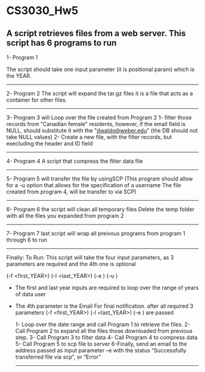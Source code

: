 # CS3030_Hw5

A script retrieves files from a web server.
This script has 6 programs to run 
------------------------------------------------------
1- Program 1

The script should take one input parameter (it is positional param) which is the YEAR.

---------------------------
2- Program 2
  The script will expand the tar.gz files it is a file that acts as a container for other files.

---------------------------
3- Program 3
  will Loop over the file created from Program 2 
  1- filter those records from "Canadian female" residents, however, if the email field is NULL, should substitute it with the
  "dwaldo@weber.edu" (the DB should not take NULL values)
  2- Create a new file, with the filter records, but execluding the header and ID field

---------------------------

4- Program 4
A script that compress  the filter data file

---------------------------

5- Program 5
will transfer the file by usingSCP 
(This program should allow for a -u option that allows for the specification of a username The file created from program 4, will be transfer to via SCP)

---------------------------

6- Program 6
the script will clean all temporary files
Delete the temp folder with all the files you expanded from program 2

---------------------------

7- Program 7
last script will wrap all preivous programs from program 1 through 6 to run

---------------------------
Finally:
To Run:
This script will take the four input parameters, as 3 parameters are required and the 4th one is optional
   
   (-f <first_YEAR>)  (-l <last_YEAR>)  (-e <email>)  (–u <user>)
- The first and last year inputs are required to loop over the range of years of data user
- The 4th parameter is the Email For final notification.
  after all required 3 parameters  (-f <first_YEAR>)  (-l <last_YEAR>)  (-e <email>) are passed 
  
   1- Loop over the date range and call Program 1 to retrieve the files.
   2- Call Program 2 to expand all the files those downloaded from previous step.
   3- Call Program 3 to filter data
   4- Call Program 4 to compress data
   5- Call Program 5 to scp file to server
   6-Finally, send an email to the address passed as input parameter –e <email> with the status “Successfully transferred file via scp”, or “Error”
  
  
  ---------------------------
  



